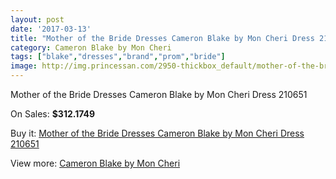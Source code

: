 ```yaml
---
layout: post
date: '2017-03-13'
title: "Mother of the Bride Dresses Cameron Blake by Mon Cheri Dress 210651"
category: Cameron Blake by Mon Cheri
tags: ["blake","dresses","brand","prom","bride"]
image: http://img.princessan.com/2950-thickbox_default/mother-of-the-bride-dresses-cameron-blake-by-mon-cheri-dress-210651.jpg
---
```

Mother of the Bride Dresses Cameron Blake by Mon Cheri Dress 210651

On Sales: **$312.1749**
<a href="https://www.princessan.com/en/cameron-blake-by-mon-cheri/1332-mother-of-the-bride-dresses-cameron-blake-by-mon-cheri-dress-210651.html"><amp-img layout="responsive" width="600" height="600" src="//img.princessan.com/2950-thickbox_default/mother-of-the-bride-dresses-cameron-blake-by-mon-cheri-dress-210651.jpg" alt="Mother of the Bride Dresses Cameron Blake by Mon Cheri Dress 210651 0" /></a>

Buy it: [Mother of the Bride Dresses Cameron Blake by Mon Cheri Dress 210651](https://www.princessan.com/en/cameron-blake-by-mon-cheri/1332-mother-of-the-bride-dresses-cameron-blake-by-mon-cheri-dress-210651.html "Mother of the Bride Dresses Cameron Blake by Mon Cheri Dress 210651")

View more: [Cameron Blake by Mon Cheri](https://www.princessan.com/en/12-cameron-blake-by-mon-cheri "Cameron Blake by Mon Cheri")